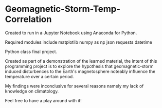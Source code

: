 # Geomagnetic-Storm-Temp-Correlation

Created to run in a Jupyter Notebook using Anaconda for Python.

Required modules include
    matplotlib
    numpy as np
    json
    requests
    datetime

Python class final project.

Created as part of a demonstration of the learned material, the intent of this programming project is to explore the hypothesis that geomagnetic-storm induced disturbences to the Earth's magnetosphere noteably influence the temperature over a certain period.

My findings were inconclusive for several reasons namely my lack of knowledge on climatology.

Feel free to have a play around with it!
